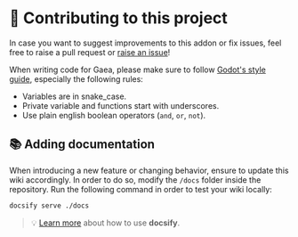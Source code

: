 # 🍻 Contributing to this project

In case you want to suggest improvements to this addon or fix issues, feel free to raise a pull request or [raise an issue](https://github.com/BenjaTK/Gaea/issues)!

When writing code for Gaea, please make sure to follow [Godot's style guide](https://docs.godotengine.org/en/stable/tutorials/scripting/gdscript/gdscript_styleguide.html), especially the following rules:
- Variables are in snake_case.
- Private variable and functions start with underscores.
- Use plain english boolean operators (`and`, `or`, `not`).


## 📚 Adding documentation

When introducing a new feature or changing behavior, ensure to update this wiki accordingly. In order to do so, modify the `/docs` folder inside the repository. Run the following command in order to test your wiki locally:
```bash
docsify serve ./docs
```
> 💡 [Learn more](https://docsify.js.org/#/?id=docsify) about how to use **docsify**.
